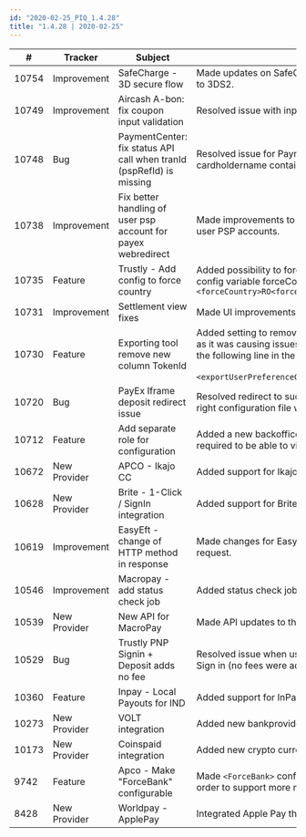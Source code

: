 ```yaml
--- 
id: "2020-02-25_PIQ_1.4.28"
title: "1.4.28 | 2020-02-25"
--- 
```



| #     | Tracker      | Subject                                                                | Description                                                                                                                                                                                                                                                     |
|-------|--------------|------------------------------------------------------------------------|-----------------------------------------------------------------------------------------------------------------------------------------------------------------------------------------------------------------------------------------------------------------|
| 10754 | Improvement  | SafeCharge - 3D secure flow                                            | Made updates on SafeCharges requests to the integration in relation to 3DS2.                                                                                                                                                                                   |
| 10749 | Improvement  | Aircash A-bon: fix coupon input validation                             | Resolved issue with input validation for Aircash A-bon.                                                                                                                                                                                                         |
| 10748 | Bug          | PaymentCenter: fix status API call when tranId   (pspRefId) is missing | Resolved issue for PaymentCenter integration happening when cardholdername contained digit.                                                                                                                                                                     |
| 10738 | Improvement  | Fix better handling of user psp account for payex   webredirect        | Made improvements to PayEx Webredirect with better handling of user PSP accounts.                                                                                                                                                                               |
| 10735 | Feature      | Trustly - Add config to force country                                  | Added   possibility to force the Country param by setting account config variable forceCountry. Example: `<forceCountry>RO<forceCountry>`                                                                                                                       |
| 10731 | Improvement  | Settlement view fixes                                                  | Made UI improvements to the settlement view.                                                                                                                                                                                                                    |
| 10730 | Feature      | Exporting tool remove new column TokenId                               | Added setting to remove the new column TokenId from the exports as it was causing issues for some users. To   remove the column set the following line in the MerchantConfig:   <br/><br/>   `<exportUserPreferenceColumns>false</exportUserPreferenceColumns>` |
| 10720 | Bug          | PayEx Iframe deposit redirect issue                                    | Resolved redirect to success page issues for PayEx for when the right configuration file was not used.                                                                                                                                                          |
| 10712 | Feature      | Add separate role for configuration                                    | Added a new backoffice user role `ROLE_CONFIG_ADMIN` which is required to be able to view/edit in the config   section.                                                                                                                                         |
| 10672 | New Provider | APCO - Ikajo CC                                                        | Added support for Ikajo via APCO.                                                                                                                                                                                                                               |
| 10628 | New Provider | Brite - 1-Click / SignIn integration                                   | Added support for Brite for 1-Click / SignIn.                                                                                                                                                                                                                   |
| 10619 | Improvement  | EasyEft - change of HTTP method in response                            | Made changes for EasyEFT notification redirects on EasyEFTs request.                                                                                                                                                                                            |
| 10546 | Improvement  | Macropay - add status check job                                        | Added status check job for MacroPay.                                                                                                                                                                                                                            |
| 10539 | New Provider | New API for MacroPay                                                   | Made API updates to the MacroPay integration.                                                                                                                                                                                                                   |
| 10529 | Bug          | Trustly PNP Signin + Deposit adds no fee                               | Resolved issue when using fees with the add mode for Trustly PNP Sign in (no fees were added).                                                                                                                                                                  |
| 10360 | Feature      | Inpay - Local Payouts for IND                                          | Added support for InPay local bankpayouts to India.                                                                                                                                                                                                             |
| 10273 | New Provider | VOLT integration                                                       | Added new bankprovider Volt.                                                                                                                                                                                                                                    |
| 10173 | New Provider | Coinspaid integration                                                  | Added new crypto currency provider Coinspaid.                                                                                                                                                                                                                   |
| 9742  | Feature      | Apco - Make "ForceBank" configurable                                   | Made `<ForceBank>` configurable via the Apco Configuration file in order to support more methods in the   future.                                                                                                                                               |
| 8428  | New Provider | Worldpay - ApplePay                                                    | Integrated Apple Pay through WorldPay.                                                                                                                                                                                                                          |
